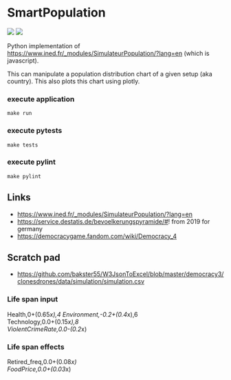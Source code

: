 # SmartPopulation

![](https://github.com/mrommel/SmartPopulation/workflows/Pylint/badge.svg)
![](https://github.com/mrommel/SmartPopulation/workflows/Pytest/badge.svg)

Python implementation of https://www.ined.fr/_modules/SimulateurPopulation/?lang=en (which is javascript).

This can manipulate a population distribution chart of a given setup (aka country).
This also plots this chart using plotly.

### execute application

```
make run
```

### execute pytests

```
make tests
```

### execute pylint

```
make pylint
```

## Links
* https://www.ined.fr/_modules/SimulateurPopulation/?lang=en
* https://service.destatis.de/bevoelkerungspyramide/#! from 2019 for germany
* https://democracygame.fandom.com/wiki/Democracy_4

## Scratch pad

* https://github.com/bakster55/W3JsonToExcel/blob/master/democracy3/clonesdrones/data/simulation/simulation.csv

### Life span input

Health,0+(0.65*x),4	
Environment,-0.2+(0.4*x),6	
Technology,0.0+(0.15*x),8	
ViolentCrimeRate,0.0-(0.2*x)

### Life span effects

Retired_freq,0.0+(0.08*x)	
FoodPrice,0.0+(0.03*x)